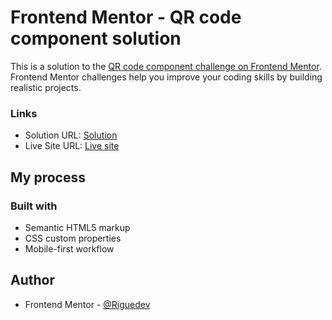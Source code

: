 # Frontend Mentor - QR code component solution

This is a solution to the [QR code component challenge on Frontend Mentor](https://www.frontendmentor.io/challenges/qr-code-component-iux_sIO_H). Frontend Mentor challenges help you improve your coding skills by building realistic projects. 

### Links

- Solution URL: [Solution](https://github.com/Riguedev/qr-code-component)
- Live Site URL: [Live site](https://riguedev.github.io/qr-code-component/)

## My process

### Built with

- Semantic HTML5 markup
- CSS custom properties
- Mobile-first workflow

## Author

- Frontend Mentor - [@Riguedev](https://www.frontendmentor.io/profile/Riguedev/)
